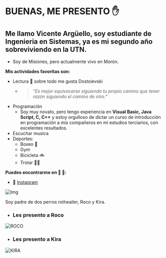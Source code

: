 # BUENAS, ME PRESENTO :hand:

## Me llamo Vicente Argüello, soy estudiante de Ingenieria en Sistemas, ya es mi segundo año sobreviviendo en la UTN.

- Soy de Misiones, pero actualmente vivo en Morón.

**Mis actividades favoritas son:**
- Lectura :book: sobre todo me gusta Dostoievski
    - > "*Es mejor equivocarse siguiendo tu propio camino que tener razón siguiendo el camino de otro.*"
- Programación
    - Soy muy novato, pero tengo experiencia en **Visual Basic, Java Script, C, C++** y estoy orgulloso de dictar un curso de introducción en programación a mis compañeros en mi estudios terciarios, con excelentes resultados. 
- Escuchar musica
- Deportes:
    - Boxeo 🥊
    - Gym 
    - Bicicleta 🚲
    - Trotar 🏃‍♂️
    
**Puedes encontrarme en :rocket: 🤳:**
-  :link: [Instagram](https://www.instagram.com/vicentearguello44/)

![Img](https://i.ibb.co/YfpmJPF/20230408-214703.jpg)

Soy padre de dos perros rottwailer, Roco y Kira.

- ### Les presento a Roco
![ROCO](https://acortar.link/ddGK4O)

- ### Les presento a Kira
![KIRA](https://acortar.link/pW3ACt)

